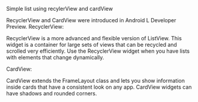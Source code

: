 Simple list using recylerView and cardView 

RecyclerView and CardView were introduced in Android L Developer Preview.
RecyclerView:

RecyclerView is a more advanced and flexible version of ListView. This widget is a container for large sets of views that can be recycled and scrolled very efficiently. Use the RecyclerView widget when you have lists with elements that change dynamically.

CardView:

CardView extends the FrameLayout class and lets you show information inside cards that have a consistent look on any app. CardView widgets can have shadows and rounded corners.
